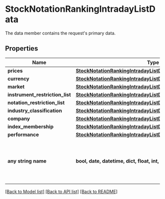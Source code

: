 # StockNotationRankingIntradayListData

The data member contains the request's primary data.

## Properties
Name | Type | Description | Notes
------------ | ------------- | ------------- | -------------
**prices** | [**StockNotationRankingIntradayListDataPrices**](StockNotationRankingIntradayListDataPrices.md) |  | [optional] 
**currency** | [**StockNotationRankingIntradayListDataCurrency**](StockNotationRankingIntradayListDataCurrency.md) |  | [optional] 
**market** | [**StockNotationRankingIntradayListDataMarket**](StockNotationRankingIntradayListDataMarket.md) |  | [optional] 
**instrument_restriction_list** | [**StockNotationRankingIntradayListDataInstrumentRestrictionList**](StockNotationRankingIntradayListDataInstrumentRestrictionList.md) |  | [optional] 
**notation_restriction_list** | [**StockNotationRankingIntradayListDataNotationRestrictionList**](StockNotationRankingIntradayListDataNotationRestrictionList.md) |  | [optional] 
**industry_classification** | [**StockNotationRankingIntradayListDataIndustryClassification**](StockNotationRankingIntradayListDataIndustryClassification.md) |  | [optional] 
**company** | [**StockNotationRankingIntradayListDataCompany**](StockNotationRankingIntradayListDataCompany.md) |  | [optional] 
**index_membership** | [**StockNotationRankingIntradayListDataIndexMembership**](StockNotationRankingIntradayListDataIndexMembership.md) |  | [optional] 
**performance** | [**StockNotationRankingIntradayListDataPerformance**](StockNotationRankingIntradayListDataPerformance.md) |  | [optional] 
**any string name** | **bool, date, datetime, dict, float, int, list, str, none_type** | any string name can be used but the value must be the correct type | [optional]

[[Back to Model list]](../README.md#documentation-for-models) [[Back to API list]](../README.md#documentation-for-api-endpoints) [[Back to README]](../README.md)


